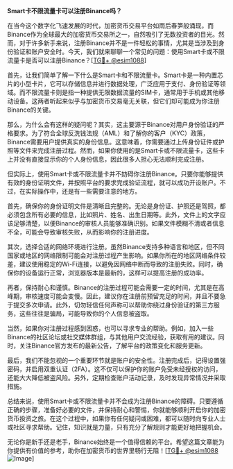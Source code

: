 **Smart卡不限流量卡可以注册Binance吗？**

在当今这个数字化飞速发展的时代，加密货币交易平台如雨后春笋般涌现，而Binance作为全球最大的加密货币交易所之一，自然吸引了无数投资者的目光。然而，对于许多新手来说，注册Binance并不是一件轻松的事情，尤其是当涉及到身份验证和账户安全时。今天，我们就来聊聊一个常见的问题：使用Smart卡或不限流量卡是否可以注册Binance？[[TG💪+ @esim1088](https://t.me/s/esim1088)]

首先，让我们简单了解一下什么是Smart卡和不限流量卡。Smart卡是一种内置芯片的小型卡片，它可以存储信息并进行数据处理，广泛应用于支付、身份验证等领域。而不限流量卡则是指一种提供无限数据流量的SIM卡，通常用于手机或其他移动设备。这两者听起来似乎与加密货币交易毫无关联，但它们却可能成为你注册Binance的关键。

那么，为什么会有这样的疑问呢？其实，这主要源于Binance对用户身份验证的严格要求。为了符合全球反洗钱法规（AML）和了解你的客户（KYC）政策，Binance需要用户提供真实的身份信息。这意味着，你需要通过上传身份证件或护照等文件来完成注册过程。然而，如果你使用的是Smart卡或不限流量卡，这些卡上并没有直接显示你的个人身份信息，因此很多人担心无法顺利完成注册。

但实际上，使用Smart卡或不限流量卡并不妨碍你注册Binance。只要你能够提供有效的身份证明文件，并按照平台的要求完成验证流程，就可以成功开设账户。不过，在实际操作中，还是有一些需要注意的地方。

首先，确保你的身份证明文件是清晰且完整的。无论是身份证、护照还是驾照，都必须包含所有必要的信息，比如照片、姓名、出生日期等。此外，文件上的文字应该足够清楚，以便Binance的审核人员能够准确识别。如果文件模糊不清或者信息不全，可能会导致审核失败，从而影响你的注册进度。

其次，选择合适的网络环境进行注册。虽然Binance支持多种语言和地区，但不同国家或地区的网络限制可能会对注册过程产生影响。如果你所在的地区网络条件较差，建议使用稳定的Wi-Fi连接，以避免因网络中断而导致的注册失败。同时，确保你的设备运行正常，浏览器版本是最新的，这样可以提高注册的成功率。

再者，保持耐心和谨慎。Binance的注册过程可能会需要一定的时间，尤其是在高峰期，审核速度可能会变慢。因此，建议你在注册前预留充足的时间，并且不要急于提交多次申请。此外，切勿轻信任何声称可以帮助你绕过身份验证的第三方服务，这些往往是骗局，可能导致你的个人信息被盗取。

当然，如果你对注册过程感到困惑，也可以寻求专业的帮助。例如，加入一些Binance的社区论坛或社交媒体群组，与其他用户交流经验，获取有用的建议。同时，关注Binance官方发布的最新公告，了解平台的政策变化和服务更新。

最后，我们不能忽视的一个重要环节就是账户的安全性。注册完成后，记得设置强密码，并启用双重认证（2FA）。这不仅可以保护你的账户免受未经授权的访问，还能大大降低被盗风险。另外，定期检查账户活动记录，及时发现异常情况并采取措施。

总结来说，使用Smart卡或不限流量卡并不会成为注册Binance的障碍。只要遵循正确的步骤，准备好必要的文件，并保持耐心和警惕，你就能够顺利开启你的加密货币投资之旅。在这个过程中，如果你有任何疑问或困难，都可以随时向专业人士或社区寻求帮助。记住，知识就是力量，只有充分了解规则才能更好地把握机会。

无论你是新手还是老手，Binance始终是一个值得信赖的平台。希望这篇文章能为你提供有价值的参考，助你在加密货币的世界里畅行无阻！[[TG💪+ @esim1088](https://t.me/s/esim1088) ![Image](https://i.postimg.cc/4NQfJmqS/Snipaste-2025-05-13-00-14-12.png)]